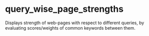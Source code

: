 # query_wise_page_strengths
Displays strength of web-pages with respect to different queries, by evaluating scores/weights of common keywords between them.
